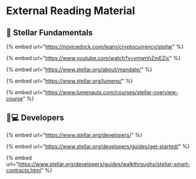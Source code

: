 # External Reading Material

## 🧬 Stellar Fundamentals

{% embed url="https://novicedock.com/learn/cryptocurrency/stellar" %}

{% embed url="https://www.youtube.com/watch?v=vmwnhZmEZjc" %}

{% embed url="https://www.stellar.org/about/mandate/" %}

{% embed url="https://www.stellar.org/lumens/" %}

{% embed url="https://www.lumenauts.com/courses/stellar-overview-course" %}

## 👩💻 Developers

{% embed url="https://www.stellar.org/developers/" %}

{% embed url="https://www.stellar.org/developers/guides/get-started/" %}

{% embed url="https://www.stellar.org/developers/guides/walkthroughs/stellar-smart-contracts.html" %}



